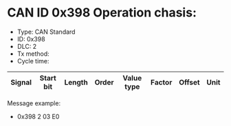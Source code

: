# CAN ID 0x398 Operation chasis:
- Type: CAN Standard
- ID: 0x398
- DLC: 2
- Tx method: 
- Cycle time: 

|Signal|Start bit|Length|Order|Value type|Factor|Offset|Unit|
|------|---------|------|-----|----------|------|------|----|

Message example:
- 0x398 2 03 E0
